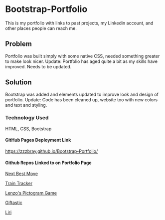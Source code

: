 # Bootstrap-Portfolio

This is my portfolio with links to past projects, my Linkedin account, and other places people can reach me.

## Problem
Portfolio was built simply with some native CSS, needed something greater to make look nicer.
Update: Portfolio has aged quite a bit as my skills have improved. Needs to be updated.

## Solution
Bootstrap was added and elements updated to improve look and design of portfolio.
Update: Code has been cleaned up, website too with new colors and text and styling.

### Technology Used
HTML, CSS, Bootstrap








#### GitHub Pages Deployment Link
https://zzzbray.github.io/Bootstrap-Portfolio/

#### Github Repos Linked to on Portfolio Page

[Next Best Move](https://github.com/zzzbray/evenStevens)

[Train Tracker](https://github.com/zzzbray/Train-Scheduler)

[Lenzo's Pictogram Game](https://github.com/zzzbray/lenzosPictogramGame)

[Giftastic](https://github.com/zzzbray/Giftastic)

[Liri](https://github.com/zzzbray/liri-node-app)
